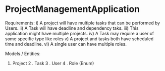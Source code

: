 # ProjectManagementApplication

Requirements:
i) A project will have multiple tasks that can be performed by Users.
ii) A Task will have deadline and dependency taks. 
iii) This application might have multiple projects. 
iv) A Task may require a user of some specific type like roles
v) A project and tasks both have scheduled time and deadline. 
vi) A single user can have multiple roles. 


Models / Entities:
1. Project
2 . Task
3 . User
4 . Role (Enum)
